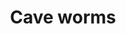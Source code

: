 ---
layout: item
title: Cave worms
item-id: 20853
datatable: true
id: 20853
name: "Cave worms"
members: true
lowalch: 0
highalch: 0
examine: "For use with a fishing rod."
monsters:
  - id: 7548
    name: "Scavenger beast"
    members: true
    combat_level: 0
    wiki_url: "https://oldschool.runescape.wiki/w/Scavenger_beast#Normal"
    drops:
      - quantity: "30-50"
        rarity: 0.1111111111111111
    image: "https://oldschool.runescape.wiki/images/6/6a/Corrupted_scavenger.png?5fd4b"
---